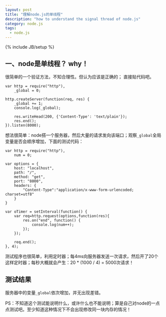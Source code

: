```yaml
---
layout: post
title: "理解node.js的单线程"
description: "how to understand the signal thread of node.js"
category: node.js
tags: 
  - node.js
---
```

{% include JB/setup %}

## 一、node是单线程？ why！

很简单的一个验证方法，不知合理性。但认为应该是正确的； 直接贴代码吧。

	var http = require("http"),
		_global = 0;
	
	http.createServer(function(req, res) {
		_global += 1;
		console.log(_global);
		
		res.writeHead(200, {'Content-Type': 'text/plain'});
		res.end();
	}).listen(8000);
	
想法很简单：node搭一个服务器，然后大量的请求发向该端口；观察`_global`全局变量是否会顺序增加，下面的测试代码：

	var http = require("http"),
		num = 0;
		
	var options = {
		host: "localhost",
		path: "/",
		method: "get",
		port: "8000",
		headers: {
			"Content-Type":"application/x-www-form-urlencoded; charset=utf8"
		}
	}
	
	var oTimer = setInterval(function() {
		var req=http.request(options,function(res){
			res.on("end", function() {
				console.log(num++);
			});
		});
		
		req.end();
	}, 4);

<!--more-->	
测试程序也很简单，利用定时器；每4ms向服务器发送一次请求，然后开了20个这样定时器；每秒大概就会产生：20 * (1000 / 4) = 5000次请求！

## 测试结果

服务器中的变量`_global`依次增加，并无出现差错。

PS：不知道这个测试能说明什么，或许什么也不能说明；算是自己对node的一点点测试吧。至少知道这种情况下不会出现修改同一块内存的情况！